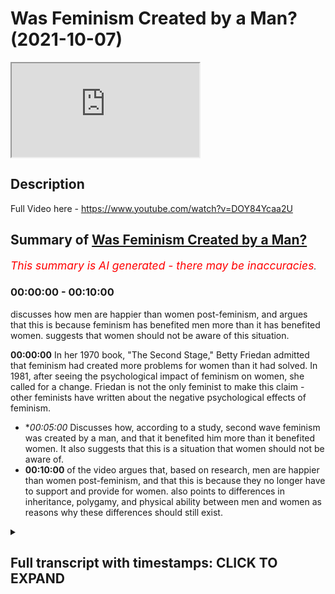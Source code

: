 # Was Feminism Created by a Man? (2021-10-07)

<iframe loading='lazy' src='https://www.youtube.com/embed/jwaftjQDOTc'></iframe>

## Description

Full Video here - https://www.youtube.com/watch?v=DOY84Ycaa2U

## Summary of [Was Feminism Created by a Man?](https://www.youtube.com/watch?v=jwaftjQDOTc)


*<span style="color:red; font-size:125%">This summary is AI generated - there may be inaccuracies</span>. [](/)*

### <a onclick="modifyYTiframeseektime('0')">00:00:00</a> - <a onclick="modifyYTiframeseektime('600')">00:10:00</a>

 discusses how men are happier than women post-feminism, and argues that this is because feminism has benefited men more than it has benefited women.  suggests that women should not be aware of this situation.

**<a onclick="modifyYTiframeseektime('0')">00:00:00</a>** In her 1970 book, "The Second Stage," Betty Friedan admitted that feminism had created more problems for women than it had solved. In 1981, after seeing the psychological impact of feminism on women, she called for a change. Friedan is not the only feminist to make this claim - other feminists have written about the negative psychological effects of feminism.
* **<a onclick="modifyYTiframeseektime('300')">00:05:00</a>* Discusses how, according to a study, second wave feminism was created by a man, and that it benefited him more than it benefited women. It also suggests that this is a situation that women should not be aware of.
* **<a onclick="modifyYTiframeseektime('600')">00:10:00</a>** of the video argues that, based on research, men are happier than women post-feminism, and that this is because they no longer have to support and provide for women. also points to differences in inheritance, polygamy, and physical ability between men and women as reasons why these differences should still exist.

<details><summary><h2>Full transcript with timestamps: CLICK TO EXPAND</h2></summary>

<a onclick="modifyYTiframeseektime('0')">0:00:00</a> the famous line  
<a onclick="modifyYTiframeseektime('1')">0:00:01</a> the comfortable concentration the home  
<a onclick="modifyYTiframeseektime('3')">0:00:03</a> is a comfortable concentration camp  
<a onclick="modifyYTiframeseektime('5')">0:00:05</a> what was it um  
<a onclick="modifyYTiframeseektime('15')">0:00:15</a> has been translated it's very you know  
<a onclick="modifyYTiframeseektime('18')">0:00:18</a> that she's she is a  
<a onclick="modifyYTiframeseektime('20')">0:00:20</a> you know prisoner in her house  
<a onclick="modifyYTiframeseektime('22')">0:00:22</a> by the way  
<a onclick="modifyYTiframeseektime('23')">0:00:23</a> she actually retracted this very  
<a onclick="modifyYTiframeseektime('25')">0:00:25</a> interesting in her book called second  
<a onclick="modifyYTiframeseektime('26')">0:00:26</a> stage which she wrote some 10 years  
<a onclick="modifyYTiframeseektime('28')">0:00:28</a> after or something like this she said  
<a onclick="modifyYTiframeseektime('29')">0:00:29</a> this was a big extreme for me to say  
<a onclick="modifyYTiframeseektime('30')">0:00:30</a> that  
<a onclick="modifyYTiframeseektime('31')">0:00:31</a> people don't realize she made a hell of  
<a onclick="modifyYTiframeseektime('33')">0:00:33</a> a lot of retractions  
<a onclick="modifyYTiframeseektime('35')">0:00:35</a> why does she make retractions i'll tell  
<a onclick="modifyYTiframeseektime('36')">0:00:36</a> you why she made retractions  
<a onclick="modifyYTiframeseektime('38')">0:00:38</a> she made retractions because in the year  
<a onclick="modifyYTiframeseektime('40')">0:00:40</a> 1970  
<a onclick="modifyYTiframeseektime('41')">0:00:41</a> she wrote a book called the second stage  
<a onclick="modifyYTiframeseektime('43')">0:00:43</a> you can you can get this book and she  
<a onclick="modifyYTiframeseektime('44')">0:00:44</a> realized by doing these kind of  
<a onclick="modifyYTiframeseektime('46')">0:00:46</a> sociological investigations that women  
<a onclick="modifyYTiframeseektime('48')">0:00:48</a> were actually having things worse that  
<a onclick="modifyYTiframeseektime('50')">0:00:50</a> things were getting worse for women i'm  
<a onclick="modifyYTiframeseektime('51')">0:00:51</a> going to read something from her book  
<a onclick="modifyYTiframeseektime('52')">0:00:52</a> right now  
<a onclick="modifyYTiframeseektime('54')">0:00:54</a> she said that women are experiencing  
<a onclick="modifyYTiframeseektime('55')">0:00:55</a> more signs of psychological stress than  
<a onclick="modifyYTiframeseektime('57')">0:00:57</a> women in their 20s and 30s had in the  
<a onclick="modifyYTiframeseektime('59')">0:00:59</a> 50s and early 60s she admits  
<a onclick="modifyYTiframeseektime('62')">0:01:02</a> listen to what she says and we're more  
<a onclick="modifyYTiframeseektime('64')">0:01:04</a> likely to feel on edge of a nervous  
<a onclick="modifyYTiframeseektime('66')">0:01:06</a> breakdown than young men she says so  
<a onclick="modifyYTiframeseektime('69')">0:01:09</a> this is after what after the civil  
<a onclick="modifyYTiframeseektime('71')">0:01:11</a> rights movement after the implementation  
<a onclick="modifyYTiframeseektime('72')">0:01:12</a> of equal rights act after women are  
<a onclick="modifyYTiframeseektime('73')">0:01:13</a> going to work after all of the the  
<a onclick="modifyYTiframeseektime('76')">0:01:16</a> discussion about feminism after women  
<a onclick="modifyYTiframeseektime('77')">0:01:17</a> were burning bras after after after so  
<a onclick="modifyYTiframeseektime('80')">0:01:20</a> she goes and checks to see if women are  
<a onclick="modifyYTiframeseektime('81')">0:01:21</a> happy now because of what she's done and  
<a onclick="modifyYTiframeseektime('83')">0:01:23</a> she realized actually women are sadder  
<a onclick="modifyYTiframeseektime('84')">0:01:24</a> they're worse off their welfare has been  
<a onclick="modifyYTiframeseektime('86')">0:01:26</a> affected in the negative  
<a onclick="modifyYTiframeseektime('88')">0:01:28</a> and she says that she admits this in her  
<a onclick="modifyYTiframeseektime('89')">0:01:29</a> book the second stage which by the way  
<a onclick="modifyYTiframeseektime('91')">0:01:31</a> you don't find in curricula you don't  
<a onclick="modifyYTiframeseektime('93')">0:01:33</a> find the syllabi this book second stage  
<a onclick="modifyYTiframeseektime('95')">0:01:35</a> you find feminine mystique even  
<a onclick="modifyYTiframeseektime('98')">0:01:38</a> gcse and a levels they don't teach any  
<a onclick="modifyYTiframeseektime('100')">0:01:40</a> kids about the second stage it's a book  
<a onclick="modifyYTiframeseektime('102')">0:01:42</a> she wrote and in fact it's a book she  
<a onclick="modifyYTiframeseektime('104')">0:01:44</a> wrote after the book feminine mystique  
<a onclick="modifyYTiframeseektime('105')">0:01:45</a> but because it has all these admissions  
<a onclick="modifyYTiframeseektime('107')">0:01:47</a> these dirty admissions that she puts and  
<a onclick="modifyYTiframeseektime('109')">0:01:49</a> she tells us the truth about  
<a onclick="modifyYTiframeseektime('111')">0:01:51</a> you don't want to we don't want to we  
<a onclick="modifyYTiframeseektime('112')">0:01:52</a> want to hide this under the cup do we  
<a onclick="modifyYTiframeseektime('115')">0:01:55</a> women 35 to 39 103 she says in the same  
<a onclick="modifyYTiframeseektime('119')">0:01:59</a> book  
<a onclick="modifyYTiframeseektime('120')">0:02:00</a> in the 1970s experienced a nervous  
<a onclick="modifyYTiframeseektime('122')">0:02:02</a> breakdown which was is more than a 10  
<a onclick="modifyYTiframeseektime('124')">0:02:04</a> increase  
<a onclick="modifyYTiframeseektime('125')">0:02:05</a> which is in sociological terms quite  
<a onclick="modifyYTiframeseektime('127')">0:02:07</a> heavy  
<a onclick="modifyYTiframeseektime('128')">0:02:08</a> so she realized  
<a onclick="modifyYTiframeseektime('130')">0:02:10</a> based on her own study this is betty  
<a onclick="modifyYTiframeseektime('132')">0:02:12</a> friday we're talking about that more  
<a onclick="modifyYTiframeseektime('133')">0:02:13</a> women were suffering  
<a onclick="modifyYTiframeseektime('136')">0:02:16</a> after the implementation of all of these  
<a onclick="modifyYTiframeseektime('137')">0:02:17</a> things and after they go into work and  
<a onclick="modifyYTiframeseektime('139')">0:02:19</a> after they she's they've they've taken  
<a onclick="modifyYTiframeseektime('140')">0:02:20</a> up all these attitudes towards domestic  
<a onclick="modifyYTiframeseektime('143')">0:02:23</a> domesticity  
<a onclick="modifyYTiframeseektime('144')">0:02:24</a> and the family and the home and the  
<a onclick="modifyYTiframeseektime('145')">0:02:25</a> motherhood and all these things  
<a onclick="modifyYTiframeseektime('147')">0:02:27</a> you see  
<a onclick="modifyYTiframeseektime('151')">0:02:31</a> and she even admits quite interesting in  
<a onclick="modifyYTiframeseektime('152')">0:02:32</a> the book she goes women have a profound  
<a onclick="modifyYTiframeseektime('154')">0:02:34</a> human impulse to have children well you  
<a onclick="modifyYTiframeseektime('156')">0:02:36</a> weren't saying that before  
<a onclick="modifyYTiframeseektime('157')">0:02:37</a> all the tone has changed now has it when  
<a onclick="modifyYTiframeseektime('159')">0:02:39</a> you see women are suffering and coming  
<a onclick="modifyYTiframeseektime('161')">0:02:41</a> to you and crying and nervous breakdowns  
<a onclick="modifyYTiframeseektime('162')">0:02:42</a> now you're saying well actually women  
<a onclick="modifyYTiframeseektime('164')">0:02:44</a> have a profound  
<a onclick="modifyYTiframeseektime('165')">0:02:45</a> instinct she says or impulse sorry to  
<a onclick="modifyYTiframeseektime('167')">0:02:47</a> have children well you weren't saying  
<a onclick="modifyYTiframeseektime('168')">0:02:48</a> that before fridan she realizes what she  
<a onclick="modifyYTiframeseektime('172')">0:02:52</a> put women in but is she the only one  
<a onclick="modifyYTiframeseektime('174')">0:02:54</a> you'll be surprised she's not the only  
<a onclick="modifyYTiframeseektime('175')">0:02:55</a> one in 1981 after realizing the  
<a onclick="modifyYTiframeseektime('177')">0:02:57</a> troubling psychological impact of women  
<a onclick="modifyYTiframeseektime('178')">0:02:58</a> fridan states this let me just go with  
<a onclick="modifyYTiframeseektime('181')">0:03:01</a> for a second she has we had better find  
<a onclick="modifyYTiframeseektime('183')">0:03:03</a> a change  
<a onclick="modifyYTiframeseektime('184')">0:03:04</a> but change is hard because this is what  
<a onclick="modifyYTiframeseektime('186')">0:03:06</a> she says unbelievable unbelievable what  
<a onclick="modifyYTiframeseektime('188')">0:03:08</a> she says listen to this  
<a onclick="modifyYTiframeseektime('190')">0:03:10</a> she goes  
<a onclick="modifyYTiframeseektime('191')">0:03:11</a> because women have almost a religious  
<a onclick="modifyYTiframeseektime('193')">0:03:13</a> feeling about the woman's movement  
<a onclick="modifyYTiframeseektime('195')">0:03:15</a> allah  
<a onclick="modifyYTiframeseektime('198')">0:03:18</a> she says we've got to change this now  
<a onclick="modifyYTiframeseektime('200')">0:03:20</a> this is 20 years after that she goes  
<a onclick="modifyYTiframeseektime('201')">0:03:21</a> because we're now becoming it's like  
<a onclick="modifyYTiframeseektime('202')">0:03:22</a> feminism has become religion who's  
<a onclick="modifyYTiframeseektime('204')">0:03:24</a> saying that betsy friedan one of the  
<a onclick="modifyYTiframeseektime('206')">0:03:26</a> founding mothers of feminism she goes i  
<a onclick="modifyYTiframeseektime('208')">0:03:28</a> realize we have to make a change she's  
<a onclick="modifyYTiframeseektime('210')">0:03:30</a> saying this i realize we have to make a  
<a onclick="modifyYTiframeseektime('211')">0:03:31</a> change but what but it's difficult now  
<a onclick="modifyYTiframeseektime('213')">0:03:33</a> because women have a what a religious  
<a onclick="modifyYTiframeseektime('215')">0:03:35</a> feeling towards feminism can you imagine  
<a onclick="modifyYTiframeseektime('218')">0:03:38</a> this  
<a onclick="modifyYTiframeseektime('219')">0:03:39</a> a sacredness a reverence an oh this is  
<a onclick="modifyYTiframeseektime('222')">0:03:42</a> what she continues it keeps us from  
<a onclick="modifyYTiframeseektime('224')">0:03:44</a> asking questions about what really  
<a onclick="modifyYTiframeseektime('225')">0:03:45</a> matters to women now  
<a onclick="modifyYTiframeseektime('227')">0:03:47</a> so  
<a onclick="modifyYTiframeseektime('229')">0:03:49</a> you see it's really negatively impacted  
<a onclick="modifyYTiframeseektime('230')">0:03:50</a> women she realizes that  
<a onclick="modifyYTiframeseektime('232')">0:03:52</a> she wants to change that but she can't  
<a onclick="modifyYTiframeseektime('234')">0:03:54</a> because she's already created a monster  
<a onclick="modifyYTiframeseektime('236')">0:03:56</a> she's already created the frankenstein  
<a onclick="modifyYTiframeseektime('238')">0:03:58</a> of feminism she's already helped  
<a onclick="modifyYTiframeseektime('240')">0:04:00</a> contribute to that and now she's trying  
<a onclick="modifyYTiframeseektime('242')">0:04:02</a> to pull women back actually we're going  
<a onclick="modifyYTiframeseektime('244')">0:04:04</a> too far no it's too far the frankenstein  
<a onclick="modifyYTiframeseektime('246')">0:04:06</a> has already been created and and you  
<a onclick="modifyYTiframeseektime('248')">0:04:08</a> know who's suffering for it women are  
<a onclick="modifyYTiframeseektime('250')">0:04:10</a> suffering more because of him  
<a onclick="modifyYTiframeseektime('252')">0:04:12</a> and one of the most powerful things i've  
<a onclick="modifyYTiframeseektime('254')">0:04:14</a> ever read  
<a onclick="modifyYTiframeseektime('255')">0:04:15</a> from a feminist  
<a onclick="modifyYTiframeseektime('257')">0:04:17</a> is from jermaine grey  
<a onclick="modifyYTiframeseektime('258')">0:04:18</a> in her book in 1981 the whole woman  
<a onclick="modifyYTiframeseektime('260')">0:04:20</a> remember jeremiah was one of the  
<a onclick="modifyYTiframeseektime('261')">0:04:21</a> founding mothers of feminism see her see  
<a onclick="modifyYTiframeseektime('263')">0:04:23</a> her online how she's coming with  
<a onclick="modifyYTiframeseektime('265')">0:04:25</a> arrogance and talking and smoking  
<a onclick="modifyYTiframeseektime('266')">0:04:26</a> cigarette and this and that and she's  
<a onclick="modifyYTiframeseektime('268')">0:04:28</a> she's with confidence talking about how  
<a onclick="modifyYTiframeseektime('270')">0:04:30</a> important it is and attacking  
<a onclick="modifyYTiframeseektime('271')">0:04:31</a> domesticity attacking this and quality  
<a onclick="modifyYTiframeseektime('273')">0:04:33</a> and all that kind of and what  
<a onclick="modifyYTiframeseektime('274')">0:04:34</a> she comes in 1981 she goes i mourn for  
<a onclick="modifyYTiframeseektime('276')">0:04:36</a> my unborn babies  
<a onclick="modifyYTiframeseektime('279')">0:04:39</a> i mourn for my unborn babies she says  
<a onclick="modifyYTiframeseektime('283')">0:04:43</a> this is two of your big names  
<a onclick="modifyYTiframeseektime('285')">0:04:45</a> two already we're going to come to the  
<a onclick="modifyYTiframeseektime('286')">0:04:46</a> third one which is the worst one by the  
<a onclick="modifyYTiframeseektime('288')">0:04:48</a> way where she said i'm mourned for my  
<a onclick="modifyYTiframeseektime('289')">0:04:49</a> unborn babies she said  
<a onclick="modifyYTiframeseektime('291')">0:04:51</a> she goes i still have pregnancy dreams  
<a onclick="modifyYTiframeseektime('295')">0:04:55</a> she's exposing herself waiting with vast  
<a onclick="modifyYTiframeseektime('297')">0:04:57</a> joy something that will never happen  
<a onclick="modifyYTiframeseektime('299')">0:04:59</a> because she's over past the age of  
<a onclick="modifyYTiframeseektime('300')">0:05:00</a> pregnancy never happened allah akbar  
<a onclick="modifyYTiframeseektime('302')">0:05:02</a> it's a punishment for you because you  
<a onclick="modifyYTiframeseektime('304')">0:05:04</a> are telling all the women it's you're  
<a onclick="modifyYTiframeseektime('306')">0:05:06</a> telling all the women that motherhood is  
<a onclick="modifyYTiframeseektime('307')">0:05:07</a> xyz and all that now you'll be punished  
<a onclick="modifyYTiframeseektime('309')">0:05:09</a> because you realize that actually you  
<a onclick="modifyYTiframeseektime('310')">0:05:10</a> suppressed your instinct and you hurt  
<a onclick="modifyYTiframeseektime('312')">0:05:12</a> yourself you only hurt you you're  
<a onclick="modifyYTiframeseektime('313')">0:05:13</a> playing with fire you played with fire  
<a onclick="modifyYTiframeseektime('315')">0:05:15</a> and you got burned  
<a onclick="modifyYTiframeseektime('319')">0:05:19</a> who is the ani if you wanna if you wanna  
<a onclick="modifyYTiframeseektime('322')">0:05:22</a> put the main the main woman of feminism  
<a onclick="modifyYTiframeseektime('325')">0:05:25</a> in the second wave is  
<a onclick="modifyYTiframeseektime('326')">0:05:26</a> the second sex because it had been  
<a onclick="modifyYTiframeseektime('329')">0:05:29</a> probably the most robust and thorough  
<a onclick="modifyYTiframeseektime('331')">0:05:31</a> philosophical work that had been done on  
<a onclick="modifyYTiframeseektime('333')">0:05:33</a> feminism and up until the third wave it  
<a onclick="modifyYTiframeseektime('335')">0:05:35</a> was the main way in which uh scholars of  
<a onclick="modifyYTiframeseektime('338')">0:05:38</a> feminism would argue for feminism okay  
<a onclick="modifyYTiframeseektime('341')">0:05:41</a> this is what she says  
<a onclick="modifyYTiframeseektime('344')">0:05:44</a> we know we know her thought right she  
<a onclick="modifyYTiframeseektime('346')">0:05:46</a> attacks  
<a onclick="modifyYTiframeseektime('347')">0:05:47</a> the institution of motherhood she  
<a onclick="modifyYTiframeseektime('349')">0:05:49</a> attacks  
<a onclick="modifyYTiframeseektime('350')">0:05:50</a> domesticity she she she talks about  
<a onclick="modifyYTiframeseektime('353')">0:05:53</a> you know how it's so oppressive to be a  
<a onclick="modifyYTiframeseektime('355')">0:05:55</a> you know man and biologically even  
<a onclick="modifyYTiframeseektime('358')">0:05:58</a> and these things but she says the  
<a onclick="modifyYTiframeseektime('359')">0:05:59</a> following she goes she was talking about  
<a onclick="modifyYTiframeseektime('361')">0:06:01</a> she had a boyfriend his name was satra  
<a onclick="modifyYTiframeseektime('362')">0:06:02</a> john paul satra a huge philosopher big  
<a onclick="modifyYTiframeseektime('364')">0:06:04</a> name imagine now she's telling women not  
<a onclick="modifyYTiframeseektime('367')">0:06:07</a> to have what  
<a onclick="modifyYTiframeseektime('368')">0:06:08</a> husbands or this she's telling them not  
<a onclick="modifyYTiframeseektime('369')">0:06:09</a> to have husbands yeah not to be married  
<a onclick="modifyYTiframeseektime('371')">0:06:11</a> not to have kids but listen to what she  
<a onclick="modifyYTiframeseektime('373')">0:06:13</a> says about her own boyfriend listen to  
<a onclick="modifyYTiframeseektime('374')">0:06:14</a> what she said she goes i felt dominated  
<a onclick="modifyYTiframeseektime('376')">0:06:16</a> by someone else intellectually  
<a onclick="modifyYTiframeseektime('379')">0:06:19</a> sartre lived up to the man i had dreamt  
<a onclick="modifyYTiframeseektime('381')">0:06:21</a> up until 15. i was simply not in his  
<a onclick="modifyYTiframeseektime('383')">0:06:23</a> class well i have not seen one single  
<a onclick="modifyYTiframeseektime('385')">0:06:25</a> muslim woman to ever say that  
<a onclick="modifyYTiframeseektime('387')">0:06:27</a> with the most complementarian lifestyle  
<a onclick="modifyYTiframeseektime('389')">0:06:29</a> she's an egalitarian she said i've never  
<a onclick="modifyYTiframeseektime('391')">0:06:31</a> heard anything i've dominated by my  
<a onclick="modifyYTiframeseektime('392')">0:06:32</a> husband i was not even in his class  
<a onclick="modifyYTiframeseektime('394')">0:06:34</a> the most traditionalist woman  
<a onclick="modifyYTiframeseektime('397')">0:06:37</a> the amish i've never said this is what  
<a onclick="modifyYTiframeseektime('399')">0:06:39</a> so you're telling women not to have uh  
<a onclick="modifyYTiframeseektime('400')">0:06:40</a> kids you're telling women not to she's  
<a onclick="modifyYTiframeseektime('402')">0:06:42</a> like the devil wallahi she is like  
<a onclick="modifyYTiframeseektime('403')">0:06:43</a> shaytaan sorry let me just go into  
<a onclick="modifyYTiframeseektime('405')">0:06:45</a> release this goes for that  
<a onclick="modifyYTiframeseektime('415')">0:06:55</a> like the devil he says go and do this  
<a onclick="modifyYTiframeseektime('417')">0:06:57</a> belief and when he does it he says i've  
<a onclick="modifyYTiframeseektime('419')">0:06:59</a> got nothing to do with you in her own  
<a onclick="modifyYTiframeseektime('420')">0:07:00</a> life what's she doing she's saying  
<a onclick="modifyYTiframeseektime('421')">0:07:01</a> you're my superior i'm not even in your  
<a onclick="modifyYTiframeseektime('423')">0:07:03</a> class but she was she's writing in her  
<a onclick="modifyYTiframeseektime('425')">0:07:05</a> books as well  
<a onclick="modifyYTiframeseektime('426')">0:07:06</a> she's writing  
<a onclick="modifyYTiframeseektime('427')">0:07:07</a> don't get married don't have children  
<a onclick="modifyYTiframeseektime('429')">0:07:09</a> don't allow this from the man it's like  
<a onclick="modifyYTiframeseektime('431')">0:07:11</a> this nonsense hypocrite she's a nonsense  
<a onclick="modifyYTiframeseektime('433')">0:07:13</a> hypocrite  
<a onclick="modifyYTiframeseektime('436')">0:07:16</a> she wasn't even married  
<a onclick="modifyYTiframeseektime('438')">0:07:18</a> we'll come on to it she wishes she was  
<a onclick="modifyYTiframeseektime('439')">0:07:19</a> as she even admits well not this but she  
<a onclick="modifyYTiframeseektime('442')">0:07:22</a> goes i was simply not in his class she  
<a onclick="modifyYTiframeseektime('444')">0:07:24</a> she looked in the mirror  
<a onclick="modifyYTiframeseektime('446')">0:07:26</a> just like you added she said something  
<a onclick="modifyYTiframeseektime('448')">0:07:28</a> that you said she i detest my own  
<a onclick="modifyYTiframeseektime('449')">0:07:29</a> reflection  
<a onclick="modifyYTiframeseektime('454')">0:07:34</a> she goes  
<a onclick="modifyYTiframeseektime('455')">0:07:35</a> if at least my own thought had given  
<a onclick="modifyYTiframeseektime('457')">0:07:37</a> birth to a hill a rocket but nothing had  
<a onclick="modifyYTiframeseektime('460')">0:07:40</a> has taken place i'm astonished to  
<a onclick="modifyYTiframeseektime('462')">0:07:42</a> realize how thoroughly i have been  
<a onclick="modifyYTiframeseektime('464')">0:07:44</a> cheated cheated by who are you talking  
<a onclick="modifyYTiframeseektime('465')">0:07:45</a> about by yourself you cheated  
<a onclick="modifyYTiframeseektime('468')">0:07:48</a> yourself  
<a onclick="modifyYTiframeseektime('469')">0:07:49</a> yeah she's writing her autobiography she  
<a onclick="modifyYTiframeseektime('471')">0:07:51</a> thought we didn't read  
<a onclick="modifyYTiframeseektime('472')">0:07:52</a> she  
<a onclick="modifyYTiframeseektime('473')">0:07:53</a> then she also admits i don't know she  
<a onclick="modifyYTiframeseektime('475')">0:07:55</a> thinks it's a diary entry  
<a onclick="modifyYTiframeseektime('477')">0:07:57</a> she writes the following she goes  
<a onclick="modifyYTiframeseektime('479')">0:07:59</a> before her boyfriend satra came from  
<a onclick="modifyYTiframeseektime('481')">0:08:01</a> paris she was preparing her new  
<a onclick="modifyYTiframeseektime('482')">0:08:02</a> independent home in paris and waiting  
<a onclick="modifyYTiframeseektime('484')">0:08:04</a> for the return of satra from paris new  
<a onclick="modifyYTiframeseektime('486')">0:08:06</a> furniture is brought the walls are  
<a onclick="modifyYTiframeseektime('488')">0:08:08</a> papered and new clothes are purchased  
<a onclick="modifyYTiframeseektime('491')">0:08:11</a> oh you're trying to make an effort for  
<a onclick="modifyYTiframeseektime('492')">0:08:12</a> him are you  
<a onclick="modifyYTiframeseektime('494')">0:08:14</a> you're trying to make an effort for him  
<a onclick="modifyYTiframeseektime('495')">0:08:15</a> either but you tell the woman to what  
<a onclick="modifyYTiframeseektime('497')">0:08:17</a> not to get married but you wish you were  
<a onclick="modifyYTiframeseektime('498')">0:08:18</a> married you wish you had that commitment  
<a onclick="modifyYTiframeseektime('501')">0:08:21</a> he called her one time he said to her  
<a onclick="modifyYTiframeseektime('503')">0:08:23</a> because you know she came back home she  
<a onclick="modifyYTiframeseektime('504')">0:08:24</a> wasn't there she said you're like a mere  
<a onclick="modifyYTiframeseektime('505')">0:08:25</a> housewife  
<a onclick="modifyYTiframeseektime('507')">0:08:27</a> and obviously in their understanding  
<a onclick="modifyYTiframeseektime('508')">0:08:28</a> this is a huge embarrassment  
<a onclick="modifyYTiframeseektime('510')">0:08:30</a> she says i was furious with myself to  
<a onclick="modifyYTiframeseektime('512')">0:08:32</a> have disappointed him in this way  
<a onclick="modifyYTiframeseektime('516')">0:08:36</a> and you know he's the one by the way if  
<a onclick="modifyYTiframeseektime('518')">0:08:38</a> you look at her autobiography he  
<a onclick="modifyYTiframeseektime('519')">0:08:39</a> persuaded her  
<a onclick="modifyYTiframeseektime('521')">0:08:41</a> he's the one who persuaded her to write  
<a onclick="modifyYTiframeseektime('522')">0:08:42</a> the second sex so we have a valid  
<a onclick="modifyYTiframeseektime('524')">0:08:44</a> question here was second wave feminism  
<a onclick="modifyYTiframeseektime('527')">0:08:47</a> created by satra by a man was he the one  
<a onclick="modifyYTiframeseektime('529')">0:08:49</a> doing all the work was he the one  
<a onclick="modifyYTiframeseektime('530')">0:08:50</a> pushing her to do these things  
<a onclick="modifyYTiframeseektime('532')">0:08:52</a> why because it is in the benefit we're  
<a onclick="modifyYTiframeseektime('534')">0:08:54</a> going to come to realize it's in the  
<a onclick="modifyYTiframeseektime('535')">0:08:55</a> benefit of a man  
<a onclick="modifyYTiframeseektime('536')">0:08:56</a> it is this is what women don't  
<a onclick="modifyYTiframeseektime('538')">0:08:58</a> understand please some women do of  
<a onclick="modifyYTiframeseektime('540')">0:09:00</a> course but some women don't  
<a onclick="modifyYTiframeseektime('542')">0:09:02</a> feminist women  
<a onclick="modifyYTiframeseektime('543')">0:09:03</a> that feminism second wave benefits the  
<a onclick="modifyYTiframeseektime('546')">0:09:06</a> man  
<a onclick="modifyYTiframeseektime('546')">0:09:06</a> psychologically as we'll find more than  
<a onclick="modifyYTiframeseektime('548')">0:09:08</a> it benefits the woman he doesn't need to  
<a onclick="modifyYTiframeseektime('550')">0:09:10</a> commit  
<a onclick="modifyYTiframeseektime('551')">0:09:11</a> he doesn't need to have kids he doesn't  
<a onclick="modifyYTiframeseektime('552')">0:09:12</a> need all those things he can move him  
<a onclick="modifyYTiframeseektime('553')">0:09:13</a> one woman to another use and abuse  
<a onclick="modifyYTiframeseektime('556')">0:09:16</a> lash and dash he can  
<a onclick="modifyYTiframeseektime('560')">0:09:20</a> this is uh this is the situation  
<a onclick="modifyYTiframeseektime('563')">0:09:23</a> but  
<a onclick="modifyYTiframeseektime('564')">0:09:24</a> let's not uh mention that  
<a onclick="modifyYTiframeseektime('567')">0:09:27</a> what we should mention is some  
<a onclick="modifyYTiframeseektime('568')">0:09:28</a> sociological investigations and the  
<a onclick="modifyYTiframeseektime('569')">0:09:29</a> biggest one that's ever been done that i  
<a onclick="modifyYTiframeseektime('571')">0:09:31</a> know of  
<a onclick="modifyYTiframeseektime('572')">0:09:32</a> is this one that is mentioned it's  
<a onclick="modifyYTiframeseektime('573')">0:09:33</a> mentioned in the poem as well do you  
<a onclick="modifyYTiframeseektime('575')">0:09:35</a> remember what the lines were  
<a onclick="modifyYTiframeseektime('579')">0:09:39</a> yeah this is the last that's going  
<a onclick="modifyYTiframeseektime('581')">0:09:41</a> through  
<a onclick="modifyYTiframeseektime('583')">0:09:43</a> yeah this is the mirror  
<a onclick="modifyYTiframeseektime('584')">0:09:44</a> it's blanche flower and oswald this is  
<a onclick="modifyYTiframeseektime('587')">0:09:47</a> the name of the study 2000 okay a  
<a onclick="modifyYTiframeseektime('589')">0:09:49</a> hundred thousand participants a  
<a onclick="modifyYTiframeseektime('590')">0:09:50</a> longitudinal study from the years 1970  
<a onclick="modifyYTiframeseektime('593')">0:09:53</a> to the years 1990 in the uk and the us  
<a onclick="modifyYTiframeseektime('596')">0:09:56</a> huge study very difficult to replicate  
<a onclick="modifyYTiframeseektime('599')">0:09:59</a> and this is what the researchers said  
<a onclick="modifyYTiframeseektime('602')">0:10:02</a> that men are happier and women are  
<a onclick="modifyYTiframeseektime('603')">0:10:03</a> sadder  
<a onclick="modifyYTiframeseektime('605')">0:10:05</a> in the time period after the feminist  
<a onclick="modifyYTiframeseektime('606')">0:10:06</a> movement has taken force and after all  
<a onclick="modifyYTiframeseektime('608')">0:10:08</a> the laws have been placed and after the  
<a onclick="modifyYTiframeseektime('610')">0:10:10</a> attitudes have changed and after women  
<a onclick="modifyYTiframeseektime('612')">0:10:12</a> are going to work why are they happy on  
<a onclick="modifyYTiframeseektime('613')">0:10:13</a> the saddle well because let me tell you  
<a onclick="modifyYTiframeseektime('614')">0:10:14</a> why  
<a onclick="modifyYTiframeseektime('615')">0:10:15</a> because  
<a onclick="modifyYTiframeseektime('617')">0:10:17</a> they say legislative reform and so on  
<a onclick="modifyYTiframeseektime('620')">0:10:20</a> has not been successful in either  
<a onclick="modifyYTiframeseektime('621')">0:10:21</a> country in either  
<a onclick="modifyYTiframeseektime('623')">0:10:23</a> uh sorry in our country in creating  
<a onclick="modifyYTiframeseektime('626')">0:10:26</a> or uh on right raising the well-being  
<a onclick="modifyYTiframeseektime('628')">0:10:28</a> among women is the core is messed up a  
<a onclick="modifyYTiframeseektime('630')">0:10:30</a> little bit on the flights but that's you  
<a onclick="modifyYTiframeseektime('632')">0:10:32</a> see  
<a onclick="modifyYTiframeseektime('635')">0:10:35</a> this big thing is saying what in fact  
<a onclick="modifyYTiframeseektime('637')">0:10:37</a> the same study said you know who was  
<a onclick="modifyYTiframeseektime('639')">0:10:39</a> getting happier  
<a onclick="modifyYTiframeseektime('640')">0:10:40</a> men were getting happier they're getting  
<a onclick="modifyYTiframeseektime('642')">0:10:42</a> what they want  
<a onclick="modifyYTiframeseektime('643')">0:10:43</a> the commitment issues have gone down he  
<a onclick="modifyYTiframeseektime('645')">0:10:45</a> doesn't have to extract his resources  
<a onclick="modifyYTiframeseektime('646')">0:10:46</a> for her he can do he's got more money  
<a onclick="modifyYTiframeseektime('648')">0:10:48</a> now he can just  
<a onclick="modifyYTiframeseektime('650')">0:10:50</a> use her  
<a onclick="modifyYTiframeseektime('651')">0:10:51</a> move from woman to woman she's she's the  
<a onclick="modifyYTiframeseektime('653')">0:10:53</a> one she wants security she's the one  
<a onclick="modifyYTiframeseektime('654')">0:10:54</a> psychologically primed for these things  
<a onclick="modifyYTiframeseektime('656')">0:10:56</a> you want to play this game with a man  
<a onclick="modifyYTiframeseektime('658')">0:10:58</a> and you think you're going to be happier  
<a onclick="modifyYTiframeseektime('660')">0:11:00</a> you don't know what you're doing you've  
<a onclick="modifyYTiframeseektime('661')">0:11:01</a> created 20 years longitudinal study it  
<a onclick="modifyYTiframeseektime('664')">0:11:04</a> tells us that in fact your the the  
<a onclick="modifyYTiframeseektime('667')">0:11:07</a> welfare of women has degenerated  
<a onclick="modifyYTiframeseektime('669')">0:11:09</a> considerably or exponentially as a  
<a onclick="modifyYTiframeseektime('671')">0:11:11</a> result of what  
<a onclick="modifyYTiframeseektime('672')">0:11:12</a> as a result or after at least these  
<a onclick="modifyYTiframeseektime('676')">0:11:16</a> policies had been implemented  
<a onclick="modifyYTiframeseektime('678')">0:11:18</a> now  
<a onclick="modifyYTiframeseektime('679')">0:11:19</a> why is this the case or what should we  
<a onclick="modifyYTiframeseektime('681')">0:11:21</a> think about  
<a onclick="modifyYTiframeseektime('682')">0:11:22</a> i mean feminists know even the second  
<a onclick="modifyYTiframeseektime('684')">0:11:24</a> word feminist that there are differences  
<a onclick="modifyYTiframeseektime('685')">0:11:25</a> considerable physiological and  
<a onclick="modifyYTiframeseektime('687')">0:11:27</a> psychological and  
<a onclick="modifyYTiframeseektime('688')">0:11:28</a> even biological as we know differences  
<a onclick="modifyYTiframeseektime('690')">0:11:30</a> between men and women  
<a onclick="modifyYTiframeseektime('693')">0:11:33</a> but basically their argument is despite  
<a onclick="modifyYTiframeseektime('695')">0:11:35</a> all of these differences that we should  
<a onclick="modifyYTiframeseektime('697')">0:11:37</a> be treated the same  
<a onclick="modifyYTiframeseektime('699')">0:11:39</a> now the burden of proof is upon the one  
<a onclick="modifyYTiframeseektime('700')">0:11:40</a> who's making the claim why do we need to  
<a onclick="modifyYTiframeseektime('702')">0:11:42</a> be on the back  
<a onclick="modifyYTiframeseektime('704')">0:11:44</a> if they if someone asks you why is it  
<a onclick="modifyYTiframeseektime('705')">0:11:45</a> different for whatever ruling it is in  
<a onclick="modifyYTiframeseektime('707')">0:11:47</a> islam or whatever other system even  
<a onclick="modifyYTiframeseektime('710')">0:11:50</a> that differentiates between ruling and  
<a onclick="modifyYTiframeseektime('711')">0:11:51</a> men and women so why is it different why  
<a onclick="modifyYTiframeseektime('713')">0:11:53</a> should it be the same in fact  
<a onclick="modifyYTiframeseektime('715')">0:11:55</a> plato he made a very interesting quote  
<a onclick="modifyYTiframeseektime('717')">0:11:57</a> aristotle quotes him he says treat like  
<a onclick="modifyYTiframeseektime('720')">0:12:00</a> cases as like meaning identical things  
<a onclick="modifyYTiframeseektime('723')">0:12:03</a> should be treated identically  
<a onclick="modifyYTiframeseektime('725')">0:12:05</a> and different things by extension should  
<a onclick="modifyYTiframeseektime('726')">0:12:06</a> be treated well  
<a onclick="modifyYTiframeseektime('728')">0:12:08</a> differently  
<a onclick="modifyYTiframeseektime('729')">0:12:09</a> now your feminism doesn't accommodate  
<a onclick="modifyYTiframeseektime('731')">0:12:11</a> for the differences between men and  
<a onclick="modifyYTiframeseektime('732')">0:12:12</a> women that's a failure that means it has  
<a onclick="modifyYTiframeseektime('735')">0:12:15</a> less explanatory scope  
<a onclick="modifyYTiframeseektime('737')">0:12:17</a> now why should we cover for their  
<a onclick="modifyYTiframeseektime('739')">0:12:19</a> failure or even accept it as a  
<a onclick="modifyYTiframeseektime('740')">0:12:20</a> presupposition for answering their  
<a onclick="modifyYTiframeseektime('741')">0:12:21</a> questions they're asking why is it that  
<a onclick="modifyYTiframeseektime('743')">0:12:23</a> will come to it but why is the  
<a onclick="modifyYTiframeseektime('744')">0:12:24</a> inheritance difference why is polygamy  
<a onclick="modifyYTiframeseektime('746')">0:12:26</a> why is man can marry this and that why  
<a onclick="modifyYTiframeseektime('748')">0:12:28</a> should it be the same in fact  
<a onclick="modifyYTiframeseektime('752')">0:12:32</a> why is there an assumption of legality  
<a onclick="modifyYTiframeseektime('754')">0:12:34</a> of absolute equality this assumption  
<a onclick="modifyYTiframeseektime('756')">0:12:36</a> itself is unsubstantiated and in fact  
<a onclick="modifyYTiframeseektime('758')">0:12:38</a> they need to argue from first principles  
<a onclick="modifyYTiframeseektime('761')">0:12:41</a> they need to argue why it should be true  
<a onclick="modifyYTiframeseektime('762')">0:12:42</a> different things should be treated the  
<a onclick="modifyYTiframeseektime('763')">0:12:43</a> same  
<a onclick="modifyYTiframeseektime('765')">0:12:45</a> they need to argue that not us  
<a onclick="modifyYTiframeseektime('767')">0:12:47</a> and in fact this is one of the key  
<a onclick="modifyYTiframeseektime('769')">0:12:49</a> reasons  
<a onclick="modifyYTiframeseektime('771')">0:12:51</a> and very important here  
<a onclick="modifyYTiframeseektime('772')">0:12:52</a> why read that happens why apostasy  
<a onclick="modifyYTiframeseektime('774')">0:12:54</a> happens so why shack  
<a onclick="modifyYTiframeseektime('776')">0:12:56</a> happens  
<a onclick="modifyYTiframeseektime('777')">0:12:57</a> why  
<a onclick="modifyYTiframeseektime('778')">0:12:58</a> happens in a deen or a doubt and we  
<a onclick="modifyYTiframeseektime('780')">0:13:00</a> because we've been in the back foot for  
<a onclick="modifyYTiframeseektime('781')">0:13:01</a> too long have not been able to answer  
<a onclick="modifyYTiframeseektime('783')">0:13:03</a> this properly the way we answer is sorry  
<a onclick="modifyYTiframeseektime('785')">0:13:05</a> are you is the assumption that different  
<a onclick="modifyYTiframeseektime('787')">0:13:07</a> things should be treated the same  
<a onclick="modifyYTiframeseektime('789')">0:13:09</a> we believe  
<a onclick="modifyYTiframeseektime('790')">0:13:10</a> that  
<a onclick="modifyYTiframeseektime('791')">0:13:11</a> identicality and value does not mean  
<a onclick="modifyYTiframeseektime('794')">0:13:14</a> so equality and value does not mean  
<a onclick="modifyYTiframeseektime('795')">0:13:15</a> identica that identicality in rules one  
<a onclick="modifyYTiframeseektime('798')">0:13:18</a> more time  
<a onclick="modifyYTiframeseektime('799')">0:13:19</a> equality of value we do believe men and  
<a onclick="modifyYTiframeseektime('801')">0:13:21</a> women are equal in value yeah and  
<a onclick="modifyYTiframeseektime('802')">0:13:22</a> spiritual value they are equal equality  
<a onclick="modifyYTiframeseektime('805')">0:13:25</a> of value is not equivalent to  
<a onclick="modifyYTiframeseektime('806')">0:13:26</a> identicality and roles this is extremely  
<a onclick="modifyYTiframeseektime('809')">0:13:29</a> important sentence to memorize it  
<a onclick="modifyYTiframeseektime('811')">0:13:31</a> if they want  
<a onclick="modifyYTiframeseektime('812')">0:13:32</a> to tell us  
<a onclick="modifyYTiframeseektime('814')">0:13:34</a> that it should be the case they have to  
<a onclick="modifyYTiframeseektime('816')">0:13:36</a> argue for it it's not me that has to  
<a onclick="modifyYTiframeseektime('817')">0:13:37</a> argue for it  
<a onclick="modifyYTiframeseektime('818')">0:13:38</a> but you know what sometimes it's quite  
<a onclick="modifyYTiframeseektime('820')">0:13:40</a> easy  
<a onclick="modifyYTiframeseektime('821')">0:13:41</a> and it's quite straightforward if we  
<a onclick="modifyYTiframeseektime('822')">0:13:42</a> point to them the difference is between  
<a onclick="modifyYTiframeseektime('823')">0:13:43</a> men and women because some of them are  
<a onclick="modifyYTiframeseektime('825')">0:13:45</a> actually ignorant of it even though the  
<a onclick="modifyYTiframeseektime('826')">0:13:46</a> feminist founding fathers were not  
<a onclick="modifyYTiframeseektime('827')">0:13:47</a> ignorant of it and in the chapter  
<a onclick="modifyYTiframeseektime('829')">0:13:49</a> biology but the bovac she goes women are  
<a onclick="modifyYTiframeseektime('832')">0:13:52</a> weaker than men she will lose to them in  
<a onclick="modifyYTiframeseektime('833')">0:13:53</a> the fight she has less control of  
<a onclick="modifyYTiframeseektime('835')">0:13:55</a> herself and paraphrasing but that's the  
<a onclick="modifyYTiframeseektime('836')">0:13:56</a> idea she says in all this thing but  
<a onclick="modifyYTiframeseektime('839')">0:13:59</a> sometimes you have to show them that  
<a onclick="modifyYTiframeseektime('840')">0:14:00</a> that is that is a fact  
<a onclick="modifyYTiframeseektime('842')">0:14:02</a> let's let's giving  
<a onclick="modifyYTiframeseektime('844')">0:14:04</a> let's give some examples of that  
</details>